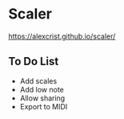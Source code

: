# Scaler

https://alexcrist.github.io/scaler/

## To Do List

* Add scales
* Add low note
* Allow sharing
* Export to MIDI

